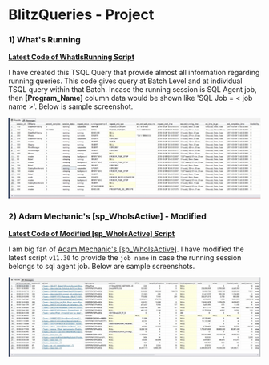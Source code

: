 # BlitzQueries - Project

### 1) What's Running

<b> [Latest Code of WhatIsRunning Script](WhatIsRunning.sql)</b>

I have created this TSQL Query that provide almost all information regarding running queries. This code gives query at Batch Level and at individual TSQL query within that Batch. Incase the running session is SQL Agent job, then <b>[Program_Name]</b> column data would be shown like 'SQL Job = &lt; job name &gt;'.
Below is sample screenshot.

![](WhatIsRunning.gif)

### 2) Adam Mechanic's [sp_WhoIsActive] - Modified

<b> [Latest Code of Modified [sp_WhoIsActive] Script](who_is_active_v11_30(Modified).sql)</b>

I am big fan of [Adam Mechanic's [sp_WhoIsActive]](http://whoisactive.com/downloads/). I have modified the latest script `v11.30` to provide the `job name` in case the running session belongs to sql agent job. Below are sample screenshots.

![](sp_whoIsActive.gif)

